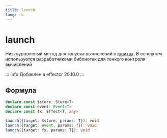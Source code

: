 ```yaml
---
title: launch
lang: ru
---
```


# launch

Низкоуровневый метод для запуска вычислений в [юнитах](/ru/explanation/glossary.md#common-unit). В основном используется разработчиками библиотек для тонкого контроля вычислений

::: info
Добавлен в effector 20.10.0
:::

## Формула

```ts
declare const $store: Store<T>
declare const event: Event<T>
declare const fx: Effect<T, any>

launch({target: $store, params: T}): void
launch({target: event, params: T}): void
launch({target: fx, params: T}): void
```
